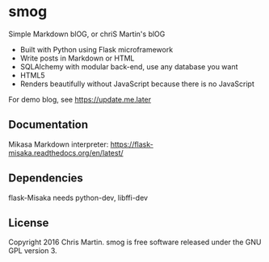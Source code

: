 # smog
Simple Markdown blOG, or chriS Martin's blOG

- Built with Python using Flask microframework
- Write posts in Markdown or HTML
- SQLAlchemy with modular back-end, use any database you want
- HTML5
- Renders beautifully without JavaScript because there is no JavaScript

For demo blog, see https://update.me.later

## Documentation
Mikasa Markdown interpreter: https://flask-misaka.readthedocs.org/en/latest/


## Dependencies
flask-Misaka needs python-dev, libffi-dev

## License
Copyright 2016 Chris Martin. smog is free software released under the GNU GPL version 3.
